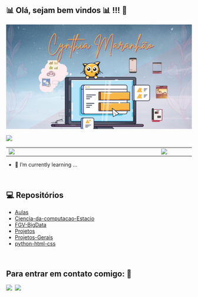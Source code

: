 ## 📊 Olá, sejam bem vindos 📊 !!! :wave: 

<img src="Images/banner.png" size=80%>
    
![](https://komarev.com/ghpvc/?username=CynthiaMaranhao&color=C1374E&style=plastic)

<center>
   <table>
    <tr>
        <td><img width="400px" align="left" src="https://github-readme-stats.vercel.app/api/top-langs/?username=CynthiaMaranhao&hide=html&theme=buefy" /></td>
        <td><img width="495px" align="left" src="https://github-readme-stats.vercel.app/api?username=CynthiaMaranhao&theme=buefy"/></td>
    </tr>   
</table>
</center> 

- 🌱 I’m currently learning ...
</br>

    
## 💻 Repositórios 
- <a href="https://github.com/CynthiaMaranhao/Aulas">Aulas</a> </br>   
- <a href="https://github.com/CynthiaMaranhao/Ciencia-da-computacao-Estacio">Ciencia-da-computacao-Estacio</a> </br>   
- <a href="https://github.com/CynthiaMaranhao/FGV-BigData">FGV-BigData</a> </br>   
- <a href="https://github.com/CynthiaMaranhao/Projetos">Projetos</a> </br>   
- <a href="https://github.com/CynthiaMaranhao/Projetos-Gerais">Projetos-Gerais</a> </br>   
- <a href="https://github.com/CynthiaMaranhao/python-html-css">python-html-css</a> </br>   

</br>

## Para entrar em contato comigo: 📱 
<a href="https://www.linkedin.com/in/CynthiaMaranhao/">
  <img align="left" width="24px" src="https://cdn.jsdelivr.net/npm/simple-icons@v3/icons/linkedin.svg"  />
<a href="mailto:mailtomecynthia.maranhao@gmail.com">
  <img align="left" width="26px" src="https://cdn.jsdelivr.net/npm/simple-icons@v3/icons/gmail.svg" />
</a>
   </br> 
